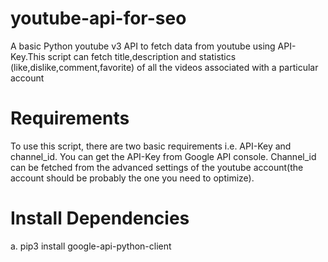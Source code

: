# youtube-api-for-seo
A basic Python youtube v3 API to fetch data from youtube using API-Key.This script can fetch title,description and statistics (like,dislike,comment,favorite) of all the videos associated with a particular account

# Requirements
To use this script, there are two basic requirements i.e. API-Key and channel_id. You can get the API-Key from Google API console. Channel_id can be fetched from the advanced settings of the youtube account(the account should be probably the one you need  to optimize). 

# Install Dependencies
   a. pip3 install google-api-python-client
   
